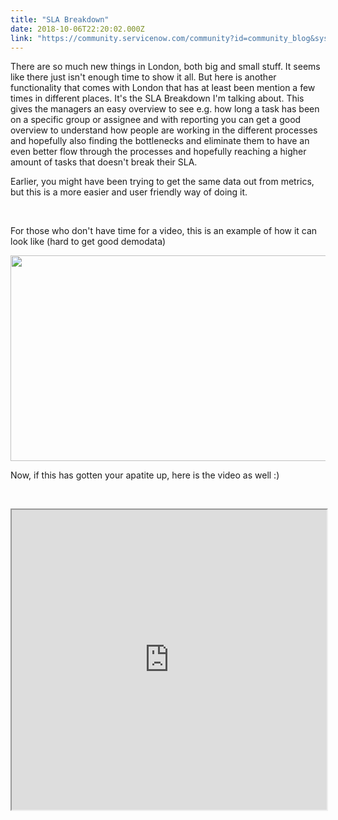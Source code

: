 ```yaml
---
title: "SLA Breakdown"
date: 2018-10-06T22:20:02.000Z
link: "https://community.servicenow.com/community?id=community_blog&sys_id=3731a764dbc1ef009d612926ca961922"
---
```

<p>There are so much new things in London, both big and small stuff. It seems like there just isn&#39;t enough time to show it all. But here is another functionality that comes with London that has at least been mention a few times in different places. It&#39;s the SLA Breakdown I&#39;m talking about. This gives the managers an easy overview to see e.g. how long a task has been on a specific group or assignee and with reporting you can get a good overview to understand how people are working in the different processes and hopefully also finding the bottlenecks and eliminate them to have an even better flow through the processes and hopefully reaching a higher amount of tasks that doesn&#39;t break their SLA.</p>
<p>Earlier, you might have been trying to get the same data out from metrics, but this is a more easier and user friendly way of doing it.</p>
<p> </p>
<p>For those who don&#39;t have time for a video, this is an example of how it can look like (hard to get good demodata)</p>
<p><img style="max-width: 100%; max-height: 480px;" src="dc01a3a4dbc1ef009d612926ca961998.iix" width="637" height="329" /></p>
<p>Now, if this has gotten your apatite up, here is the video as well :)</p>
<p> </p>
<p><iframe id="video_tinymce" style="width: 100%; height: 480px;" src="https://www.youtube.com/embed/eKLWsaEz3rs"></iframe> </p>